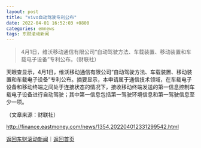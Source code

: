 ```yaml
---
layout: post
title: "vivo自动驾驶专利公布"
date: 2022-04-01 16:52:03 +0800
categories: emnews
tags: 东财滚动新闻
---
```

> 4月1日，维沃移动通信有限公司“自动驾驶方法、车载装置、移动装置和车载电子设备”专利公布。（财联社）

<p>天眼查显示，4月1日，维沃移动通信有限公司“自动驾驶方法、车载装置、移动装置和车载电子设备”专利公布。摘要显示，本申请属于通信技术领域，在车载电子设备和移动终端之间处于连接状态的情况下，接收移动终端发送的第一信息控制车载电子设备进行自动驾驶；其中第一信息包括第一驾驶环境信息和第一驾驶信息至少一项。</p><p class="em_media">（文章来源：财联社）</p>

<http://finance.eastmoney.com/news/1354,202204012331299542.html>

[返回东财滚动新闻](//finews.withounder.com/emnews/)｜[返回首页](//finews.withounder.com/)